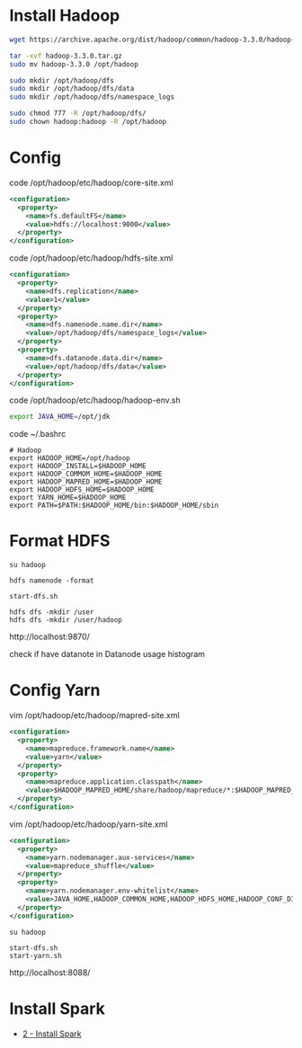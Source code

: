 # Install Hadoop

```sh
wget https://archive.apache.org/dist/hadoop/common/hadoop-3.3.0/hadoop-3.3.0.tar.gz

tar -xvf hadoop-3.3.0.tar.gz
sudo mv hadoop-3.3.0 /opt/hadoop

sudo mkdir /opt/hadoop/dfs
sudo mkdir /opt/hadoop/dfs/data
sudo mkdir /opt/hadoop/dfs/namespace_logs

sudo chmod 777 -R /opt/hadoop/dfs/
sudo chown hadoop:hadoop -R /opt/hadoop
```

# Config

code /opt/hadoop/etc/hadoop/core-site.xml
```xml
<configuration>
  <property>
    <name>fs.defaultFS</name>
    <value>hdfs://localhost:9000</value>
  </property>
</configuration>
```

code /opt/hadoop/etc/hadoop/hdfs-site.xml
```xml
<configuration>
  <property>
    <name>dfs.replication</name>
    <value>1</value>
  </property>
  <property>
    <name>dfs.namenode.name.dir</name>
    <value>/opt/hadoop/dfs/namespace_logs</value>
  </property>
  <property>
    <name>dfs.datanode.data.dir</name>
    <value>/opt/hadoop/dfs/data</value>
  </property>
</configuration>
```


code /opt/hadoop/etc/hadoop/hadoop-env.sh
```sh
export JAVA_HOME=/opt/jdk
```

code ~/.bashrc

```bashrc
# Hadoop
export HADOOP_HOME=/opt/hadoop
export HADOOP_INSTALL=$HADOOP_HOME
export HADOOP_COMMOM_HOME=$HADOOP_HOME
export HADOOP_MAPRED_HOME=$HADOOP_HOME
export HADOOP_HDFS_HOME=$HADOOP_HOME
export YARN_HOME=$HADOOP_HOME
export PATH=$PATH:$HADOOP_HOME/bin:$HADOOP_HOME/sbin
```


# Format HDFS
```
su hadoop

hdfs namenode -format

start-dfs.sh

hdfs dfs -mkdir /user
hdfs dfs -mkdir /user/hadoop
```


http://localhost:9870/

check if have datanote in Datanode usage histogram


# Config Yarn


vim /opt/hadoop/etc/hadoop/mapred-site.xml
```xml
<configuration>
  <property>
    <name>mapreduce.framework.name</name>
    <value>yarn</value>
  </property>
  <property>
    <name>mapreduce.application.classpath</name>
    <value>$HADOOP_MAPRED_HOME/share/hadoop/mapreduce/*:$HADOOP_MAPRED_HOME/share/hadoop/mapreduce/lib/*</value>
  </property>
</configuration>
```

vim /opt/hadoop/etc/hadoop/yarn-site.xml
```xml
<configuration>
  <property>
    <name>yarn.nodemanager.aux-services</name>
    <value>mapreduce_shuffle</value>
  </property>
  <property>
    <name>yarn.nodemanager.env-whitelist</name>
    <value>JAVA_HOME,HADOOP_COMMON_HOME,HADOOP_HDFS_HOME,HADOOP_CONF_DIR,CLASSPATH_PREPEND_DISTCACHE,HADOOP_YARN_HOME,HADOOP_MAPRED_HOME</value>
  </property>
</configuration>
```

```
su hadoop

start-dfs.sh
start-yarn.sh

```

http://localhost:8088/


# Install Spark

* [2 - Install Spark](./2_install_spark.md)
